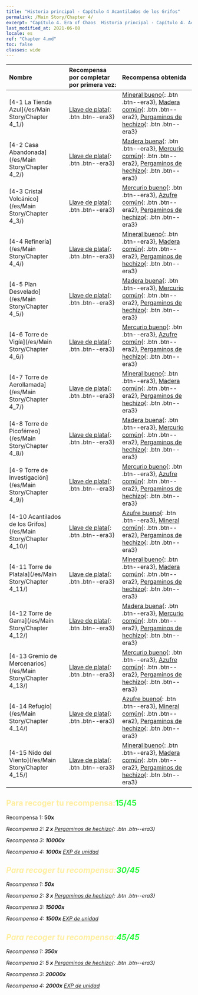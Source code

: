 ```yaml
---
title: "Historia principal - Capítulo 4 Acantilados de los Grifos"
permalink: /Main Story/Chapter 4/
excerpt: "Capítulo 4. Era of Chaos  Historia principal - Capítulo 4. Acantilados de los Grifos"
last_modified_at: 2021-06-08
locale: es
ref: "Chapter 4.md"
toc: false
classes: wide
---
```


  | Nombre |  Recompensa por completar por primera vez: | Recompensa obtenida |
  |:------------|:------------|:------------| 
  | [4-1 La Tienda Azul](/es/Main Story/Chapter 4_1/) | [Llave de plata](/ItemsES/con_693/){: .btn .btn--era3} | [Mineral bueno](/ItemsES/mat_12/){: .btn .btn--era3}, [Madera común](/ItemsES/mat_7/){: .btn .btn--era2}, [Pergaminos de hechizo](/ItemsES/con_694/){: .btn .btn--era3} |
  | [4-2 Casa Abandonada](/es/Main Story/Chapter 4_2/) | [Llave de plata](/ItemsES/con_693/){: .btn .btn--era3} | [Madera buena](/ItemsES/mat_13/){: .btn .btn--era3}, [Mercurio común](/ItemsES/mat_8/){: .btn .btn--era2}, [Pergaminos de hechizo](/ItemsES/con_694/){: .btn .btn--era3} |
  | [4-3 Cristal Volcánico](/es/Main Story/Chapter 4_3/) | [Llave de plata](/ItemsES/con_693/){: .btn .btn--era3} | [Mercurio bueno](/ItemsES/mat_14/){: .btn .btn--era3}, [Azufre común](/ItemsES/mat_9/){: .btn .btn--era2}, [Pergaminos de hechizo](/ItemsES/con_694/){: .btn .btn--era3} |
  | [4-4 Refinería](/es/Main Story/Chapter 4_4/) | [Llave de plata](/ItemsES/con_693/){: .btn .btn--era3} | [Mineral bueno](/ItemsES/mat_12/){: .btn .btn--era3}, [Madera común](/ItemsES/mat_7/){: .btn .btn--era2}, [Pergaminos de hechizo](/ItemsES/con_694/){: .btn .btn--era3} |
  | [4-5 Plan Desvelado](/es/Main Story/Chapter 4_5/) | [Llave de plata](/ItemsES/con_693/){: .btn .btn--era3} | [Madera buena](/ItemsES/mat_13/){: .btn .btn--era3}, [Mercurio común](/ItemsES/mat_8/){: .btn .btn--era2}, [Pergaminos de hechizo](/ItemsES/con_694/){: .btn .btn--era3} |
  | [4-6 Torre de Vigía](/es/Main Story/Chapter 4_6/) | [Llave de plata](/ItemsES/con_693/){: .btn .btn--era3} | [Mercurio bueno](/ItemsES/mat_14/){: .btn .btn--era3}, [Azufre común](/ItemsES/mat_9/){: .btn .btn--era2}, [Pergaminos de hechizo](/ItemsES/con_694/){: .btn .btn--era3} |
  | [4-7 Torre de Aerollamada](/es/Main Story/Chapter 4_7/) | [Llave de plata](/ItemsES/con_693/){: .btn .btn--era3} | [Mineral bueno](/ItemsES/mat_12/){: .btn .btn--era3}, [Madera común](/ItemsES/mat_7/){: .btn .btn--era2}, [Pergaminos de hechizo](/ItemsES/con_694/){: .btn .btn--era3} |
  | [4-8 Torre de Picoférreo](/es/Main Story/Chapter 4_8/) | [Llave de plata](/ItemsES/con_693/){: .btn .btn--era3} | [Madera buena](/ItemsES/mat_13/){: .btn .btn--era3}, [Mercurio común](/ItemsES/mat_8/){: .btn .btn--era2}, [Pergaminos de hechizo](/ItemsES/con_694/){: .btn .btn--era3} |
  | [4-9 Torre de Investigación](/es/Main Story/Chapter 4_9/) | [Llave de plata](/ItemsES/con_693/){: .btn .btn--era3} | [Mercurio bueno](/ItemsES/mat_14/){: .btn .btn--era3}, [Azufre común](/ItemsES/mat_9/){: .btn .btn--era2}, [Pergaminos de hechizo](/ItemsES/con_694/){: .btn .btn--era3} |
  | [4-10 Acantilados de los Grifos](/es/Main Story/Chapter 4_10/) | [Llave de plata](/ItemsES/con_693/){: .btn .btn--era3} | [Azufre bueno](/ItemsES/mat_15/){: .btn .btn--era3}, [Mineral común](/ItemsES/mat_6/){: .btn .btn--era2}, [Pergaminos de hechizo](/ItemsES/con_694/){: .btn .btn--era3} |
  | [4-11 Torre de Platala](/es/Main Story/Chapter 4_11/) | [Llave de plata](/ItemsES/con_693/){: .btn .btn--era3} | [Mineral bueno](/ItemsES/mat_12/){: .btn .btn--era3}, [Madera común](/ItemsES/mat_7/){: .btn .btn--era2}, [Pergaminos de hechizo](/ItemsES/con_694/){: .btn .btn--era3} |
  | [4-12 Torre de Garra](/es/Main Story/Chapter 4_12/) | [Llave de plata](/ItemsES/con_693/){: .btn .btn--era3} | [Madera buena](/ItemsES/mat_13/){: .btn .btn--era3}, [Mercurio común](/ItemsES/mat_8/){: .btn .btn--era2}, [Pergaminos de hechizo](/ItemsES/con_694/){: .btn .btn--era3} |
  | [4-13 Gremio de Mercenarios](/es/Main Story/Chapter 4_13/) | [Llave de plata](/ItemsES/con_693/){: .btn .btn--era3} | [Mercurio bueno](/ItemsES/mat_14/){: .btn .btn--era3}, [Azufre común](/ItemsES/mat_9/){: .btn .btn--era2}, [Pergaminos de hechizo](/ItemsES/con_694/){: .btn .btn--era3} |
  | [4-14 Refugio](/es/Main Story/Chapter 4_14/) | [Llave de plata](/ItemsES/con_693/){: .btn .btn--era3} | [Azufre bueno](/ItemsES/mat_15/){: .btn .btn--era3}, [Mineral común](/ItemsES/mat_6/){: .btn .btn--era2}, [Pergaminos de hechizo](/ItemsES/con_694/){: .btn .btn--era3} |
  | [4-15 Nido del Viento](/es/Main Story/Chapter 4_15/) | [Llave de plata](/ItemsES/con_693/){: .btn .btn--era3} | [Mineral bueno](/ItemsES/mat_12/){: .btn .btn--era3}, [Madera común](/ItemsES/mat_7/){: .btn .btn--era2}, [Pergaminos de hechizo](/ItemsES/con_694/){: .btn .btn--era3} |


## <span style="color: #ffeea0">Para recoger tu recompensa:</span><span style="color: #27f73a">15/45</span>

 Recompensa 1:  **50x** <i class="fas fa-gem"/>

 Recompensa 2: **2 x** [Pergaminos de hechizo](/ItemsES/con_694/){: .btn .btn--era3}

 Recompensa 3:  **10000x** <i class="fas fa-coins"/>

 Recompensa 4:  **1000x** [EXP de unidad](/ItemsES/con_902/)



## <span style="color: #ffeea0">Para recoger tu recompensa:</span><span style="color: #27f73a">30/45</span>

 Recompensa 1:  **50x** <i class="fas fa-gem"/>

 Recompensa 2: **3 x** [Pergaminos de hechizo](/ItemsES/con_694/){: .btn .btn--era3}

 Recompensa 3:  **15000x** <i class="fas fa-coins"/>

 Recompensa 4:  **1500x** [EXP de unidad](/ItemsES/con_902/)



## <span style="color: #ffeea0">Para recoger tu recompensa:</span><span style="color: #27f73a">45/45</span>

 Recompensa 1:  **350x** <i class="fas fa-gem"/>

 Recompensa 2: **5 x** [Pergaminos de hechizo](/ItemsES/con_694/){: .btn .btn--era3}

 Recompensa 3:  **20000x** <i class="fas fa-coins"/>

 Recompensa 4:  **2000x** [EXP de unidad](/ItemsES/con_902/)

